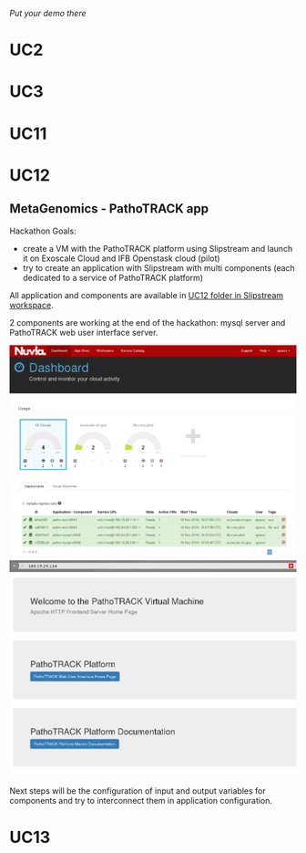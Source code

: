 *Put your demo there*

# UC2

# UC3

# UC11

# UC12

## MetaGenomics - PathoTRACK app

Hackathon Goals: 

- create a VM with the PathoTRACK platform using Slipstream and launch it on Exoscale Cloud and IFB Openstask cloud (pilot)
- try to create an application with Slipstream with multi components (each dedicated to a service of PathoTRACK platform)


All application and components are available in [UC12 folder in Slipstream workspace](https://nuv.la/module/cyclone/UC12_metagenomics_pathotrack).

2 components are working at the end of the hackathon: mysql server and PathoTRACK web user interface server.

![dashboard-screenshot](./uc12/SlipStream-dashboard_hackathon-IFB-UC12.png)
![pathotrack-home-page](./uc12/pathotrack_wui_home-page.png)

Next steps will be the configuration of input and output variables for components and try to interconnect them in application configuration.

# UC13
